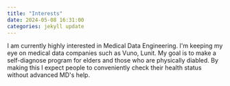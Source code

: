 ```yaml
---
title: "Interests"
date: 2024-05-08 16:31:00
categories: jekyll update
---
```

I am currently highly interested in Medical Data Engineering. I'm keeping my eye on medical data companies such as Vuno, Lunit. My goal is to 
make a self-diagnose program for elders and those who are physically diabled. By making this I expect people to conveniently check their
health status without advanced MD's help.

